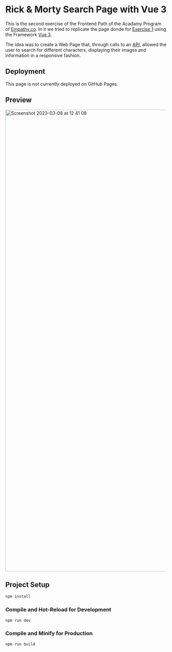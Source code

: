 # Rick & Morty Search Page with Vue 3

This is the second exercise of the Frontend Path of the Acadamy Program of [Empathy.co](https://empathy.co/). In it we tried to replicate the page donde for [Exercise 1](https://github.com/lumialfe/Rick-Morty_EmpathyAcademy) using the Framework [Vue 3](https://vuejs.org/).

The idea was to create a Web Page that, through calls to an [API](https://rickandmortyapi.com/), allowed the user to search for different characters, displaying their images and information in a responsive fashion.

## Deployment

This page is not currently deployed on GitHub Pages.

## Preview

<img width="1440" alt="Screenshot 2023-03-08 at 12 41 08" src="https://user-images.githubusercontent.com/60442261/223704314-efb1207c-ca25-4d47-a3d8-80a1133e4881.png">

## Project Setup

```sh
npm install
```

### Compile and Hot-Reload for Development

```sh
npm run dev
```

### Compile and Minify for Production

```sh
npm run build
```
